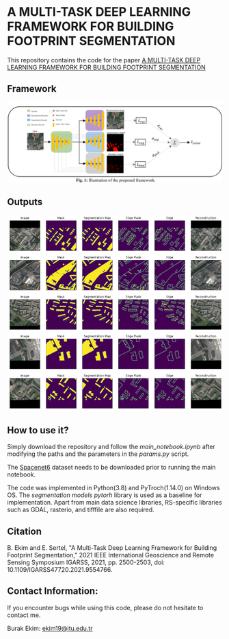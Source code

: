 # A MULTI-TASK DEEP LEARNING FRAMEWORK FOR BUILDING FOOTPRINT SEGMENTATION
This repository contains the code for the paper [A MULTI-TASK DEEP LEARNING FRAMEWORK FOR BUILDING FOOTPRINT SEGMENTATION](https://ieeexplore.ieee.org/document/9554766)


Framework
---------------------
![alt text](ims/motiv.png)


Outputs
---------------------
![alt text](ims/1.png)
![alt text](ims/2.png)
![alt text](ims/3.png)
![alt text](ims/4.png)
![alt text](ims/5.png)


How to use it?
---------------------

Simply download the repository and follow the *main_notebook.ipynb* after modifying the paths and the parameters in the *params.py* script.

The [Spacenet6](https://arxiv.org/abs/2004.06500) dataset needs to be downloaded prior to running the main notebook. 

The code was implemented in Python(3.8) and PyTroch(1.14.0) on Windows OS. The *segmentation models pytorh* library is used as a baseline for implementation. Apart from main data science libraries, RS-specific libraries such as GDAL, rasterio, and tifffile are also required.

Citation
---------------------

B. Ekim and E. Sertel, "A Multi-Task Deep Learning Framework for Building Footprint Segmentation," 2021 IEEE International Geoscience and Remote Sensing Symposium IGARSS, 2021, pp. 2500-2503, doi: 10.1109/IGARSS47720.2021.9554766.


Contact Information:
--------------------

If you encounter bugs while using this code, please do not hesitate to contact me.

Burak Ekim: ekim19@itu.edu.tr<br>
